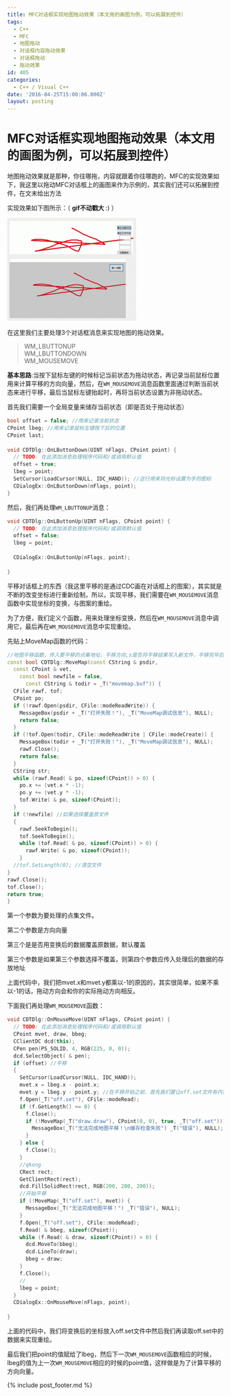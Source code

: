 ```yaml
---
title: MFC对话框实现地图拖动效果（本文用的画图为例，可以拓展到控件）
tags:
  - C++
  - MFC
  - 地图拖动
  - 对话框内容拖动效果
  - 对话框拖动
  - 拖动效果
id: 405
categories:
  - C++ / Visual C++
date: '2016-04-25T15:00:06.000Z'
layout: posting
---
```


# MFC对话框实现地图拖动效果（本文用的画图为例，可以拓展到控件）

地图拖动效果就是那种，你往哪拖，内容就跟着你往哪跑的，MFC的实现效果如下，我这里以拖动MFC对话框上的画图来作为示例的，其实我们还可以拓展到控件，在文末给出方法

实现效果如下图所示：（ **gif不动戳大** :) ）

[![ezgif.com-video-to-gif](https://raw.githubusercontent.com/ankanch/blog/master/images/wp-content/uploads/2016/04/ezgif.com-video-to-gif-300x239.gif)](https://raw.githubusercontent.com/ankanch/blog/master/images/wp-content/uploads/2016/04/ezgif.com-video-to-gif.gif)

在这里我们主要处理3个对话框消息来实现地图的拖动效果。

> WM_LBUTTONUP  
> WM_LBUTTONDOWN  
> WM_MOUSEMOVE

**基本思路**:当按下鼠标左键的时候标记当前状态为拖动状态，再记录当前鼠标位置用来计算平移的方向向量，然后，在`WM_MOUSEMOVE`消息函数里面通过判断当前状态来进行平移，最后当鼠标左键抬起时，再将当前状态设置为非拖动状态。

首先我们需要一个全局变量来储存当前状态（即是否处于拖动状态）

```c++
bool offset = false; //用来记录当前状态 
CPoint lbeg; //用来记录鼠标左键按下后的位置 
CPoint last;

void CDTDlg::OnLButtonDown(UINT nFlags, CPoint point) { 
  // TODO: 在此添加消息处理程序代码和/或调用默认值 
  offset = true; 
  lbeg = point; 
  SetCursor(LoadCursor(NULL, IDC_HAND)); //这行用来将光标设置为手的图标
  CDialogEx::OnLButtonDown(nFlags, point);
}
```
 然后，我们再处理`WM_LBUTTONUP`消息：
```c++
void CDTDlg::OnLButtonUp(UINT nFlags, CPoint point) { 
  // TODO: 在此添加消息处理程序代码和/或调用默认值
  offset = false; 
  lbeg = point;

  CDialogEx::OnLButtonUp(nFlags, point);

}
```
 平移对话框上的东西（我这里平移的是通过CDC画在对话框上的图案），其实就是不断的改变坐标进行重新绘制，所以，实现平移，我们需要在`WM_MOUSEMOVE`消息函数中实现坐标的变换，与图案的重绘。

为了方便，我们定义个函数，用来处理坐标变换，然后在`WM_MOUSEMOVE`消息中调用它，最后再在`WM_MOUSEMOVE`消息中实现重绘。

先贴上MoveMap函数的代码：

```c++
//地图平移函数，传入要平移的点集地址，平移方向,s是否将平移结果写入新文件，平移完毕后的点集文件路径,函数返回平移是否成功 
const bool CDTDlg::MoveMap(const CString & psdir,
  const CPoint & vet,
    const bool newfile = false,
      const CString & todir = _T("movemap.buf")) {
  CFile rawf, tof;
  CPoint po;
  if (!rawf.Open(psdir, CFile::modeReadWrite)) {
    MessageBox(psdir + _T("打开失败！"), _T("MoveMap调试信息"), NULL);
    return false;
  }
  if (!tof.Open(todir, CFile::modeReadWrite | CFile::modeCreate)) {
    MessageBox(todir + _T("打开失败！"), _T("MoveMap调试信息"), NULL);
    rawf.Close();
    return false;
  }
  CString str;
  while (rawf.Read( & po, sizeof(CPoint)) > 0) {
    po.x += (vet.x * -1);
    po.y += (vet.y * -1);
    tof.Write( & po, sizeof(CPoint));
  }
  if (!newfile) //如果选择覆盖原文件 
  {
    rawf.SeekToBegin(); 
    tof.SeekToBegin();
    while (tof.Read( & po, sizeof(CPoint)) > 0) {
      rawf.Write( & po, sizeof(CPoint));
    }
  //tof.SetLength(0); //清空文件
}
rawf.Close();
tof.Close();
return true;
}
```

第一个参数为要处理的点集文件。

第二个参数是方向向量

第三个是是否用变换后的数据覆盖原数据，默认覆盖

第三个参数是如果第三个参数选择不覆盖，则第四个参数应传入处理后的数据的存放地址

上面代码中，我们把mvet.x和mvet.y都乘以-1的原因的，其实很简单，如果不乘以-1的话，拖动方向会和你的实际拖动方向相反。

下面我们再处理`WM_MOUSEMOVE`函数：
```c++
void CDTDlg::OnMouseMove(UINT nFlags, CPoint point) {
  // TODO: 在此添加消息处理程序代码和/或调用默认值 
  CPoint mvet, draw, bbeg;
  CClientDC dcd(this);
  CPen pen(PS_SOLID, 4, RGB(225, 0, 0));
  dcd.SelectObject( & pen);
  if (offset) //平移
  {
    SetCursor(LoadCursor(NULL, IDC_HAND));
    mvet.x = lbeg.x - point.x;
    mvet.y = lbeg.y - point.y; //在平移开始之前，首先我们要让off.set文件有内容 
    f.Open(_T("off.set"), CFile::modeRead);
    if (f.GetLength() <= 0) {
      f.Close();
      if (!MoveMap(_T("draw.draw"), CPoint(0, 0), true, _T("off.set"))) {
        MessageBox(_T("无法完成地图平移！\n缓存检查失败") _T("错误"), NULL);
      }
    } else {
      f.Close();
    }
    //qkong 
    CRect rect;
    GetClientRect(rect);
    dcd.FillSolidRect(rect, RGB(200, 200, 200));
    //开始平移 
    if (!MoveMap(_T("off.set"), mvet)) {
      MessageBox(_T("无法完成地图平移！") _T("错误"), NULL);
    }
    f.Open(_T("off.set"), CFile::modeRead);
    f.Read( & bbeg, sizeof(CPoint));
    while (f.Read( & draw, sizeof(CPoint)) > 0) {
      dcd.MoveTo(bbeg);
      dcd.LineTo(draw);
      bbeg = draw;
    }
    f.Close();
    //
    lbeg = point;
  }
  CDialogEx::OnMouseMove(nFlags, point);

}
```
上面的代码中，我们将变换后的坐标放入off.set文件中然后我们再读取off.set中的数据来实现重绘。

最后我们把point的值赋给了lbeg，然后下一次`WM_MOUSEMOVE`函数相应的时候，lbeg的值为上一次`WM_MOUSEMOVE`相应的时候的point值，这样做是为了计算平移的方向向量。



{% include post_footer.md %}